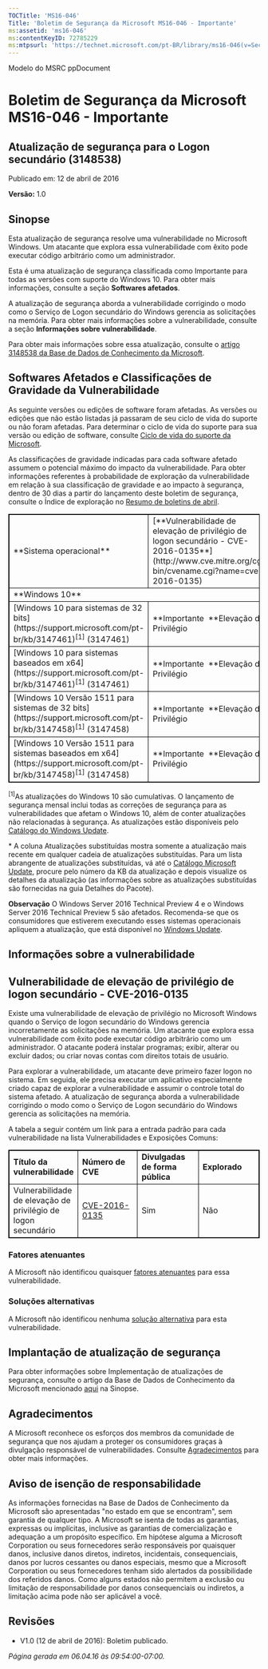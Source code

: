 ```yaml
---
TOCTitle: 'MS16-046'
Title: 'Boletim de Segurança da Microsoft MS16-046 - Importante'
ms:assetid: 'ms16-046'
ms:contentKeyID: 72785229
ms:mtpsurl: 'https://technet.microsoft.com/pt-BR/library/ms16-046(v=Security.10)'
---
```


Modelo do MSRC ppDocument

Boletim de Segurança da Microsoft MS16-046 - Importante
=======================================================

Atualização de segurança para o Logon secundário (3148538)
----------------------------------------------------------

Publicado em: 12 de abril de 2016

**Versão:** 1.0

Sinopse
-------

<span id="sectionToggle0"></span>
Esta atualização de segurança resolve uma vulnerabilidade no Microsoft Windows. Um atacante que explora essa vulnerabilidade com êxito pode executar código arbitrário como um administrador.

Esta é uma atualização de segurança classificada como Importante para todas as versões com suporte do Windows 10. Para obter mais informações, consulte a seção **Softwares afetados**.

A atualização de segurança aborda a vulnerabilidade corrigindo o modo como o Serviço de Logon secundário do Windows gerencia as solicitações na memória. Para obter mais informações sobre a vulnerabilidade, consulte a seção **Informações sobre vulnerabilidade**.

<span id="KBArticle"></span>
Para obter mais informações sobre essa atualização, consulte o [artigo 3148538 da Base de Dados de Conhecimento da Microsoft](https://support.microsoft.com/pt-br/kb/3148538).

Softwares Afetados e Classificações de Gravidade da Vulnerabilidade
-------------------------------------------------------------------

<span id="sectionToggle1"></span>
As seguinte versões ou edições de software foram afetadas. As versões ou edições que não estão listadas já passaram de seu ciclo de vida do suporte ou não foram afetadas. Para determinar o ciclo de vida do suporte para sua versão ou edição de software, consulte [Ciclo de vida do suporte da Microsoft](http://support.microsoft.com/default.aspx?scid=fh;%5Bln%5D;lifecycle).

As classificações de gravidade indicadas para cada software afetado assumem o potencial máximo do impacto da vulnerabilidade. Para obter informações referentes à probabilidade de exploração da vulnerabilidade em relação à sua classificação de gravidade e ao impacto à segurança, dentro de 30 dias a partir do lançamento deste boletim de segurança, consulte o Índice de exploração no [Resumo de boletins de abril](https://technet.microsoft.com/pt-br/library/security/ms16-apr).

 
<table style="border:1px solid black;">
<tr>
<td style="border:1px solid black;">
**Sistema operacional**

</td>
<td style="border:1px solid black;">
[**Vulnerabilidade de elevação de privilégio de logon secundário - CVE-2016-0135**](http://www.cve.mitre.org/cgi-bin/cvename.cgi?name=cve-2016-0135)

</td>
<td style="border:1px solid black;">
**Atualizações substituídas\***

</td>
</tr>
<tr>
<td style="border:1px solid black;" colspan="3">
**Windows 10**

</td>
</tr>
<tr>
<td style="border:1px solid black;">
[Windows 10 para sistemas de 32 bits](https://support.microsoft.com/pt-br/kb/3147461)<sup>[1]</sup>
(3147461)

</td>
<td style="border:1px solid black;">
**Importante   
**Elevação de Privilégio

</td>
<td style="border:1px solid black;">
[3140745](https://support.microsoft.com/pt-br/kb/3140745)

</td>
</tr>
<tr>
<td style="border:1px solid black;">
[Windows 10 para sistemas baseados em x64](https://support.microsoft.com/pt-br/kb/3147461)<sup>[1]</sup>
(3147461)

</td>
<td style="border:1px solid black;">
**Importante   
**Elevação de Privilégio

</td>
<td style="border:1px solid black;">
[3140745](https://support.microsoft.com/pt-br/kb/3140745)

</td>
</tr>
<tr>
<td style="border:1px solid black;">
[Windows 10 Versão 1511 para sistemas de 32 bits](https://support.microsoft.com/pt-br/kb/3147458)<sup>[1]</sup>
(3147458)

</td>
<td style="border:1px solid black;">
**Importante   
**Elevação de Privilégio

</td>
<td style="border:1px solid black;">
[3140768](https://support.microsoft.com/pt-br/kb/3140768)

</td>
</tr>
<tr>
<td style="border:1px solid black;">
[Windows 10 Versão 1511 para sistemas baseados em x64](https://support.microsoft.com/pt-br/kb/3147458)<sup>[1]</sup>
(3147458)

</td>
<td style="border:1px solid black;">
**Importante   
**Elevação de Privilégio

</td>
<td style="border:1px solid black;">
[3140768](https://support.microsoft.com/pt-br/kb/3140768)

</td>
</tr>
</table>
 
<sup>[1]</sup>As atualizações do Windows 10 são cumulativas. O lançamento de segurança mensal inclui todas as correções de segurança para as vulnerabilidades que afetam o Windows 10, além de conter atualizações não relacionadas à segurança. As atualizações estão disponíveis pelo [Catálogo do Windows Update](http://catalog.update.microsoft.com/v7/site/home.aspx).

\* A coluna Atualizações substituídas mostra somente a atualização mais recente em qualquer cadeia de atualizações substituídas. Para um lista abrangente de atualizações substituídas, vá até o [Catálogo Microsoft Update](http://catalog.update.microsoft.com/v7/site/home.aspx), procure pelo número da KB da atualização e depois visualize os detalhes da atualização (as informações sobre as atualizações substituídas são fornecidas na guia Detalhes do Pacote).

**Observação** O Windows Server 2016 Technical Preview 4 e o Windows Server 2016 Technical Preview 5 são afetados. Recomenda-se que os consumidores que estiverem executando esses sistemas operacionais apliquem a atualização, que está disponível no [Windows Update](http://update.microsoft.com/microsoftupdate/v6/vistadefault.aspx?ln=pt-br).

Informações sobre a vulnerabilidade
-----------------------------------

<span id="sectionToggle2"></span>
Vulnerabilidade de elevação de privilégio de logon secundário - CVE-2016-0135
-----------------------------------------------------------------------------

Existe uma vulnerabilidade de elevação de privilégio no Microsoft Windows quando o Serviço de logon secundário do Windows gerencia incorretamente as solicitações na memória. Um atacante que explora essa vulnerabilidade com êxito pode executar código arbitrário como um administrador. O atacante poderá instalar programas; exibir, alterar ou excluir dados; ou criar novas contas com direitos totais de usuário.

Para explorar a vulnerabilidade, um atacante deve primeiro fazer logon no sistema. Em seguida, ele precisa executar um aplicativo especialmente criado capaz de explorar a vulnerabilidade e assumir o controle total do sistema afetado. A atualização de segurança aborda a vulnerabilidade corrigindo o modo como o Serviço de Logon secundário do Windows gerencia as solicitações na memória.

A tabela a seguir contém um link para a entrada padrão para cada vulnerabilidade na lista Vulnerabilidades e Exposições Comuns:

 
<table style="border:1px solid black;">
<colgroup>
<col width="25%" />
<col width="25%" />
<col width="25%" />
<col width="25%" />
</colgroup>
<tbody>
<tr class="odd">
<td style="border:1px solid black;"><strong>Título da vulnerabilidade</strong></td>
<td style="border:1px solid black;"><strong>Número de CVE</strong></td>
<td style="border:1px solid black;"><strong>Divulgadas de forma pública</strong></td>
<td style="border:1px solid black;"><strong>Explorado</strong></td>
</tr>
<tr class="even">
<td style="border:1px solid black;">Vulnerabilidade de elevação de privilégio de logon secundário</td>
<td style="border:1px solid black;"><a href="http://www.cve.mitre.org/cgi-bin/cvename.cgi?name=cve-2016-0135">CVE-2016-0135</a></td>
<td style="border:1px solid black;">Sim</td>
<td style="border:1px solid black;">Não</td>
</tr>
</tbody>
</table>
  
### Fatores atenuantes
  
A Microsoft não identificou quaisquer [fatores atenuantes](https://technet.microsoft.com/pt-br/library/security/dn848375.aspx) para essa vulnerabilidade.
  
### Soluções alternativas
  
A Microsoft não identificou nenhuma [solução alternativa](https://technet.microsoft.com/pt-br/library/security/dn848375.aspx) para esta vulnerabilidade. 
  
Implantação de atualização de segurança  
---------------------------------------
  
<span id="sectionToggle3"></span>
Para obter informações sobre Implementação de atualizações de segurança, consulte o artigo da Base de Dados de Conhecimento da Microsoft mencionado [aqui](#kbarticle) na Sinopse.
  
Agradecimentos  
--------------
  
<span id="sectionToggle4"></span>
A Microsoft reconhece os esforços dos membros da comunidade de segurança que nos ajudam a proteger os consumidores graças à divulgação responsável de vulnerabilidades. Consulte [Agradecimentos](https://technet.microsoft.com/pt-br/library/security/mt674627.aspx) para obter mais informações.
  
Aviso de isenção de responsabilidade  
------------------------------------
  
<span id="sectionToggle5"></span>
As informações fornecidas na Base de Dados de Conhecimento da Microsoft são apresentadas "no estado em que se encontram", sem garantia de qualquer tipo. A Microsoft se isenta de todas as garantias, expressas ou implícitas, inclusive as garantias de comercialização e adequação a um propósito específico. Em hipótese alguma a Microsoft Corporation ou seus fornecedores serão responsáveis por quaisquer danos, inclusive danos diretos, indiretos, incidentais, consequenciais, danos por lucros cessantes ou danos especiais, mesmo que a Microsoft Corporation ou seus fornecedores tenham sido alertados da possibilidade dos referidos danos. Como alguns estados não permitem a exclusão ou limitação de responsabilidade por danos consequenciais ou indiretos, a limitação acima pode não ser aplicável a você.
  
Revisões  
--------
  
<span id="sectionToggle6"></span>
-   V1.0 (12 de abril de 2016): Boletim publicado.
  
*Página gerada em 06.04.16 às 09:54:00-07:00.*
